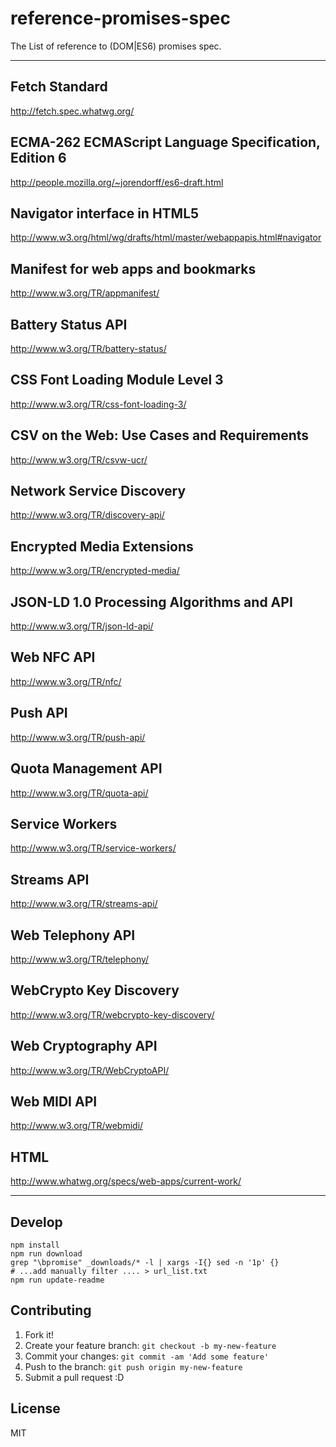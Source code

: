 # reference-promises-spec

The List of reference to (DOM|ES6) promises spec.

----
[#]: #<<HERE (Begin Generated)
## Fetch Standard
http://fetch.spec.whatwg.org/

## ECMA-262 ECMAScript Language Specification, Edition 6
http://people.mozilla.org/~jorendorff/es6-draft.html

## Navigator interface in HTML5
http://www.w3.org/html/wg/drafts/html/master/webappapis.html#navigator

## Manifest for web apps and bookmarks
http://www.w3.org/TR/appmanifest/

## Battery Status API
http://www.w3.org/TR/battery-status/

## CSS Font Loading Module Level 3
http://www.w3.org/TR/css-font-loading-3/

## CSV on the Web: Use Cases and Requirements
http://www.w3.org/TR/csvw-ucr/

## Network Service Discovery
http://www.w3.org/TR/discovery-api/

## Encrypted Media Extensions
http://www.w3.org/TR/encrypted-media/

## JSON-LD 1.0 Processing Algorithms and API
http://www.w3.org/TR/json-ld-api/

## Web NFC API
http://www.w3.org/TR/nfc/

## Push API
http://www.w3.org/TR/push-api/

## Quota Management API
http://www.w3.org/TR/quota-api/

## Service Workers
http://www.w3.org/TR/service-workers/

## Streams API
http://www.w3.org/TR/streams-api/

## Web Telephony API
http://www.w3.org/TR/telephony/

## WebCrypto Key Discovery
http://www.w3.org/TR/webcrypto-key-discovery/

## Web Cryptography API
http://www.w3.org/TR/WebCryptoAPI/

## Web MIDI API
http://www.w3.org/TR/webmidi/

## HTML
http://www.whatwg.org/specs/web-apps/current-work/

[#]: #>>HERE (End Generated)
----


## Develop

```
npm install
npm run download
grep "\bpromise" _downloads/* -l | xargs -I{} sed -n '1p' {}
# ...add manually filter .... > url_list.txt
npm run update-readme
```


## Contributing

1. Fork it!
2. Create your feature branch: `git checkout -b my-new-feature`
3. Commit your changes: `git commit -am 'Add some feature'`
4. Push to the branch: `git push origin my-new-feature`
5. Submit a pull request :D

## License

MIT